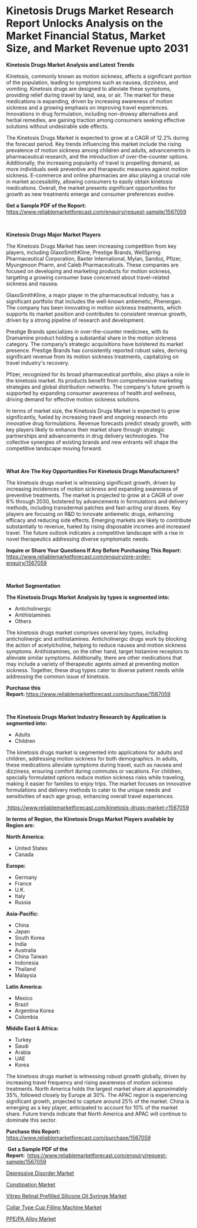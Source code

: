 <p><h1>Kinetosis Drugs Market Research Report Unlocks Analysis on the Market Financial Status, Market Size, and Market Revenue upto 2031</h1></p><p><strong>Kinetosis Drugs Market Analysis and Latest Trends</strong></p>
<p><p>Kinetosis, commonly known as motion sickness, affects a significant portion of the population, leading to symptoms such as nausea, dizziness, and vomiting. Kinetosis drugs are designed to alleviate these symptoms, providing relief during travel by land, sea, or air. The market for these medications is expanding, driven by increasing awareness of motion sickness and a growing emphasis on improving travel experiences. Innovations in drug formulation, including non-drowsy alternatives and herbal remedies, are gaining traction among consumers seeking effective solutions without undesirable side effects.</p><p>The Kinetosis Drugs Market is expected to grow at a CAGR of 12.2% during the forecast period. Key trends influencing this market include the rising prevalence of motion sickness among children and adults, advancements in pharmaceutical research, and the introduction of over-the-counter options. Additionally, the increasing popularity of travel is propelling demand, as more individuals seek preventive and therapeutic measures against motion sickness. E-commerce and online pharmacies are also playing a crucial role in market accessibility, allowing consumers to easily obtain kinetosis medications. Overall, the market presents significant opportunities for growth as new treatments emerge and consumer preferences evolve.</p></p>
<p><strong>Get a Sample PDF of the Report:&nbsp;</strong> <a href="https://www.reliablemarketforecast.com/enquiry/request-sample/1567059?utm_campaign=1129&utm_medium=2&utm_source=Github&utm_content=ia&utm_term=07122024&utm_id=kinetosis-drugs">https://www.reliablemarketforecast.com/enquiry/request-sample/1567059</a></p>
<p>&nbsp;</p>
<p><strong>Kinetosis Drugs Major Market Players</strong></p>
<p><p>The Kinetosis Drugs Market has seen increasing competition from key players, including GlaxoSmithKline, Prestige Brands, WellSpring Pharmaceutical Corporation, Baxter International, Mylan, Sandoz, Pfizer, Myungmoon Pharm, and Caleb Pharmaceuticals. These companies are focused on developing and marketing products for motion sickness, targeting a growing consumer base concerned about travel-related sickness and nausea.</p><p>GlaxoSmithKline, a major player in the pharmaceutical industry, has a significant portfolio that includes the well-known antiemetic, Phenergan. The company has been innovating in motion sickness treatments, which supports its market position and contributes to consistent revenue growth, driven by a strong pipeline of research and development.</p><p>Prestige Brands specializes in over-the-counter medicines, with its Dramamine product holding a substantial share in the motion sickness category. The company’s strategic acquisitions have bolstered its market presence. Prestige Brands has consistently reported robust sales, deriving significant revenue from its motion sickness treatments, capitalizing on travel industry's recovery.</p><p>Pfizer, recognized for its broad pharmaceutical portfolio, also plays a role in the kinetosis market. Its products benefit from comprehensive marketing strategies and global distribution networks. The company's future growth is supported by expanding consumer awareness of health and wellness, driving demand for effective motion sickness solutions.</p><p>In terms of market size, the Kinetosis Drugs Market is expected to grow significantly, fueled by increasing travel and ongoing research into innovative drug formulations. Revenue forecasts predict steady growth, with key players likely to enhance their market share through strategic partnerships and advancements in drug delivery technologies. The collective synergies of existing brands and new entrants will shape the competitive landscape moving forward.</p></p>
<p>&nbsp;</p>
<p><strong>What Are The Key Opportunities For Kinetosis Drugs Manufacturers?</strong></p>
<p><p>The kinetosis drugs market is witnessing significant growth, driven by increasing incidences of motion sickness and expanding awareness of preventive treatments. The market is projected to grow at a CAGR of over 6% through 2030, bolstered by advancements in formulations and delivery methods, including transdermal patches and fast-acting oral doses. Key players are focusing on R&D to innovate antiemetic drugs, enhancing efficacy and reducing side effects. Emerging markets are likely to contribute substantially to revenue, fueled by rising disposable incomes and increased travel. The future outlook indicates a competitive landscape with a rise in novel therapeutics addressing diverse symptomatic needs.</p></p>
<p><strong>Inquire or Share Your Questions If Any Before Purchasing This Report:</strong> <a href="https://www.reliablemarketforecast.com/enquiry/pre-order-enquiry/1567059?utm_campaign=1129&utm_medium=2&utm_source=Github&utm_content=ia&utm_term=07122024&utm_id=kinetosis-drugs">https://www.reliablemarketforecast.com/enquiry/pre-order-enquiry/1567059</a></p>
<p>&nbsp;</p>
<p><strong>Market Segmentation</strong></p>
<p><strong>The Kinetosis Drugs Market Analysis by types is segmented into:</strong></p>
<p><ul><li>Anticholinergic</li><li>Antihistamines</li><li>Others</li></ul></p>
<p><p>The kinetosis drugs market comprises several key types, including anticholinergic and antihistamines. Anticholinergic drugs work by blocking the action of acetylcholine, helping to reduce nausea and motion sickness symptoms. Antihistamines, on the other hand, target histamine receptors to alleviate similar symptoms. Additionally, there are other medications that may include a variety of therapeutic agents aimed at preventing motion sickness. Together, these drug types cater to diverse patient needs while addressing the common issue of kinetosis.</p></p>
<p><strong>Purchase this Report:&nbsp;</strong><a href="https://www.reliablemarketforecast.com/purchase/1567059?utm_campaign=1129&utm_medium=2&utm_source=Github&utm_content=ia&utm_term=07122024&utm_id=kinetosis-drugs">https://www.reliablemarketforecast.com/purchase/1567059</a></p>
<p>&nbsp;</p>
<p><strong>The Kinetosis Drugs Market Industry Research by Application is segmented into:</strong></p>
<p><ul><li>Adults</li><li>Children</li></ul></p>
<p><p>The kinetosis drugs market is segmented into applications for adults and children, addressing motion sickness for both demographics. In adults, these medications alleviate symptoms during travel, such as nausea and dizziness, ensuring comfort during commutes or vacations. For children, specially formulated options reduce motion sickness risks while traveling, making it easier for families to enjoy trips. The market focuses on innovative formulations and delivery methods to cater to the unique needs and sensitivities of each age group, enhancing overall travel experiences.</p></p>
<p><a href="https://www.reliablemarketforecast.com/kinetosis-drugs-market-r1567059?utm_campaign=1129&utm_medium=2&utm_source=Github&utm_content=ia&utm_term=07122024&utm_id=kinetosis-drugs">&nbsp;https://www.reliablemarketforecast.com/kinetosis-drugs-market-r1567059</a></p>
<p><strong>In terms of Region, the Kinetosis Drugs Market Players available by Region are:</strong></p>
<p>
    <p> <strong> North America: </strong>
        <ul>
            <li>United States</li>
            <li>Canada</li>
        </ul>
        </p> 
    <p> <strong> Europe: </strong>
        <ul>
            <li>Germany</li>
            <li>France</li>
            <li>U.K.</li>
            <li>Italy</li>
            <li>Russia</li>
        </ul>
        </p> 
    <p> <strong> Asia-Pacific: </strong>
        <ul>
            <li>China</li>
            <li>Japan</li>
            <li>South Korea</li>
            <li>India</li>
            <li>Australia</li>
            <li>China Taiwan</li>
            <li>Indonesia</li>
            <li>Thailand</li>
            <li>Malaysia</li>
        </ul>
        </p> 
    <p> <strong> Latin America: </strong>
        <ul>
            <li>Mexico</li>
            <li>Brazil</li>
            <li>Argentina Korea</li>
            <li>Colombia</li>
        </ul>
        </p> 
    <p> <strong> Middle East & Africa: </strong>
        <ul>
            <li>Turkey</li>
            <li>Saudi</li>
            <li>Arabia</li>
            <li>UAE</li>
            <li>Korea</li>
        </ul>
    </p>
    </p>
<p><p>The kinetosis drugs market is witnessing robust growth globally, driven by increasing travel frequency and rising awareness of motion sickness treatments. North America holds the largest market share at approximately 35%, followed closely by Europe at 30%. The APAC region is experiencing significant growth, projected to capture around 25% of the market. China is emerging as a key player, anticipated to account for 10% of the market share. Future trends indicate that North America and APAC will continue to dominate this sector.</p></p>
<p><strong>Purchase this Report: </strong><a href="https://www.reliablemarketforecast.com/purchase/1567059?utm_campaign=1129&utm_medium=2&utm_source=Github&utm_content=ia&utm_term=07122024&utm_id=kinetosis-drugs">https://www.reliablemarketforecast.com/purchase/1567059</a></p>
<p>&nbsp;<strong>Get a Sample PDF of the Report:&nbsp;&nbsp;</strong><a href="https://www.reliablemarketforecast.com/enquiry/request-sample/1567059?utm_campaign=1129&utm_medium=2&utm_source=Github&utm_content=ia&utm_term=07122024&utm_id=kinetosis-drugs">https://www.reliablemarketforecast.com/enquiry/request-sample/1567059</a></p>
<p><strong></strong></p>
<p><p><a href="https://www.linkedin.com/pulse/growth-forecast-depressive-disorder-market-competitive-landscape-dqpse?utm_campaign=1129&utm_medium=2&utm_source=Github&utm_content=ia&utm_term=07122024&utm_id=kinetosis-drugs">Depressive Disorder Market</a></p><p><a href="https://www.linkedin.com/pulse/constipation-market-forecast-projected-growth-revenue-cagr-kzdse?utm_campaign=1129&utm_medium=2&utm_source=Github&utm_content=ia&utm_term=07122024&utm_id=kinetosis-drugs">Constipation Market</a></p><p><a href="https://github.com/GroverBarry/Market-Research-Report-List-7/blob/main/vitreo-retinal-prefilled-silicone-oil-syringe-market.md?utm_campaign=1129&utm_medium=2&utm_source=Github&utm_content=ia&utm_term=07122024&utm_id=kinetosis-drugs">Vitreo Retinal Prefilled Silicone Oil Syringe Market</a></p><p><a href="https://issuu.com/reportprime-2/docs/collar-type-cup-filling-machine-market-size-2030.p?utm_campaign=1129&utm_medium=2&utm_source=Github&utm_content=ia&utm_term=07122024&utm_id=kinetosis-drugs">Collar Type Cup Filling Machine Market</a></p><p><a href="https://issuu.com/reportprime-2/docs/ppepa-alloy-market-size-2030.pptx?utm_campaign=1129&utm_medium=2&utm_source=Github&utm_content=ia&utm_term=07122024&utm_id=kinetosis-drugs">PPE/PA Alloy Market</a></p></p>